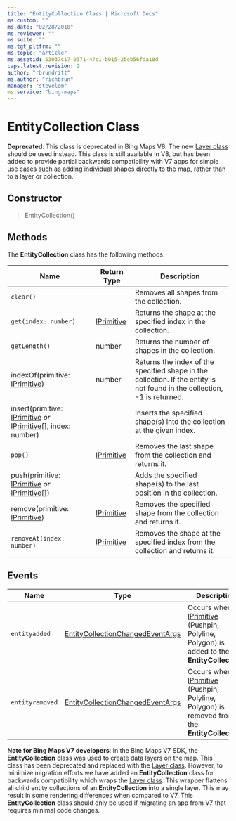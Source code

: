 ```yaml
---
title: "EntityCollection Class | Microsoft Docs"
ms.custom: ""
ms.date: "02/28/2018"
ms.reviewer: ""
ms.suite: ""
ms.tgt_pltfrm: ""
ms.topic: "article"
ms.assetid: 53037c17-0371-47c1-b015-2bcb56fda18d
caps.latest.revision: 2
author: "rbrundritt"
ms.author: "richbrun"
manager: "stevelom"
ms:service: "bing-maps"
---
```

# EntityCollection Class
**Deprecated**: This class is deprecated in Bing Maps V8. The new [Layer class](../v8-web-control/layer-class.md) should be used instead. This class is still available in V8, but has been added to provide partial backwards compatibility with V7 apps for simple use cases such as adding individual shapes directly to the map, rather than to a layer or collection.

## Constructor

> EntityCollection()

## Methods

The **EntityCollection** class has the following methods.

| Name                                                        | Return Type | Description    |
|-------------------------------------------------------------|-------------|-----------------------------|
| `clear()`                                                     |             | Removes all shapes from the collection.   |
| `get(index: number)`                                          | [IPrimitive](../v8-web-control/iprimitive-class.md)  | Returns the shape at the specified index in the collection.    |
| `getLength()`                                                 | number      | Returns the number of shapes in the collection.                                                                          |
| indexOf(primitive: [IPrimitive](../v8-web-control/iprimitive-class.md))                              | number      | Returns the index of the specified shape in the collection. If the entity is not found in the collection, -1 is returned. |
| insert(primitive: [IPrimitive](../v8-web-control/iprimitive-class.md) _or_ [IPrimitive](../v8-web-control/iprimitive-class.md)\[\], index: number) |             | Inserts the specified shape(s) into the collection at the given index.                                                       |
| `pop()`                                                       | [IPrimitive](../v8-web-control/iprimitive-class.md)  | Removes the last shape from the collection and returns it.                                                                |
| push(primitive: [IPrimitive](../v8-web-control/iprimitive-class.md) _or_ [IPrimitive](../v8-web-control/iprimitive-class.md)\[\])                  |             | Adds the specified shape(s) to the last position in the collection.                                                          |
| remove(primitive: [IPrimitive](../v8-web-control/iprimitive-class.md))                               | [IPrimitive](../v8-web-control/iprimitive-class.md)  | Removes the specified shape from the collection and returns it.                                                           |
| `removeAt(index: number)`                                     | [IPrimitive](../v8-web-control/iprimitive-class.md)  | Removes the shape at the specified index from the collection and returns it.                                              |

## Events

| Name          | Type                             | Description |
|---------------|----------------------------------|-------------|
| `entityadded`   | [EntityCollectionChangedEventArgs](../v8-web-control/entitycollectionchangedeventargs-object.md) | Occurs when an [IPrimitive](../v8-web-control/iprimitive-class.md) (Pushpin, Polyline, Polygon) is added to the **EntityCollection**.|
| `entityremoved` | [EntityCollectionChangedEventArgs](../v8-web-control/entitycollectionchangedeventargs-object.md) | Occurs when an [IPrimitive](../v8-web-control/iprimitive-class.md) (Pushpin, Polyline, Polygon) is removed from the **EntityCollection**. |

**Note for Bing Maps V7 developers**: In the Bing Maps V7 SDK, the **EntityCollection** class was used to create data layers on the map. This class has been deprecated and replaced with the [Layer class](../v8-web-control/layer-class.md). However, to minimize migration efforts we have added an **EntityCollection** class for backwards compatibility which wraps the [Layer class](../v8-web-control/layer-class.md). This wrapper flattens all child entity collections of an **EntityCollection** into a single layer. This may result in some rendering differences when compared to V7. This **EntityCollection** class should only be used if migrating an app from V7 that requires minimal code changes.
